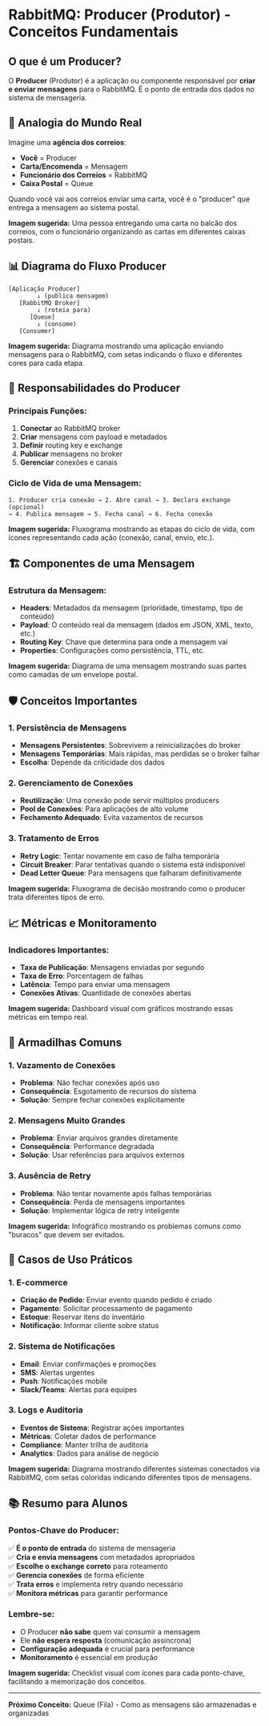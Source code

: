 # RabbitMQ: Producer (Produtor) - Conceitos Fundamentais

## O que é um Producer?

O **Producer** (Produtor) é a aplicação ou componente responsável por **criar e enviar mensagens** para o RabbitMQ. É o ponto de entrada dos dados no sistema de mensageria.

## 🎯 **Analogia do Mundo Real**

Imagine uma **agência dos correios**:
- **Você** = Producer
- **Carta/Encomenda** = Mensagem
- **Funcionário dos Correios** = RabbitMQ
- **Caixa Postal** = Queue

Quando você vai aos correios enviar uma carta, você é o "producer" que entrega a mensagem ao sistema postal.

**Imagem sugerida:** Uma pessoa entregando uma carta no balcão dos correios, com o funcionário organizando as cartas em diferentes caixas postais.

## 📊 **Diagrama do Fluxo Producer**

```
[Aplicação Producer] 
        ↓ (publica mensagem)
   [RabbitMQ Broker]
        ↓ (roteia para)
      [Queue]
        ↓ (consome)
   [Consumer]
```

**Imagem sugerida:** Diagrama mostrando uma aplicação enviando mensagens para o RabbitMQ, com setas indicando o fluxo e diferentes cores para cada etapa.

## 🔧 **Responsabilidades do Producer**

### Principais Funções:
1. **Conectar** ao RabbitMQ broker
2. **Criar** mensagens com payload e metadados
3. **Definir** routing key e exchange
4. **Publicar** mensagens no broker
5. **Gerenciar** conexões e canais

### Ciclo de Vida de uma Mensagem:
```
1. Producer cria conexão → 2. Abre canal → 3. Declara exchange (opcional) 
→ 4. Publica mensagem → 5. Fecha canal → 6. Fecha conexão
```

**Imagem sugerida:** Fluxograma mostrando as etapas do ciclo de vida, com ícones representando cada ação (conexão, canal, envio, etc.).

## 🏗️ **Componentes de uma Mensagem**

### Estrutura da Mensagem:
- **Headers**: Metadados da mensagem (prioridade, timestamp, tipo de conteúdo)
- **Payload**: O conteúdo real da mensagem (dados em JSON, XML, texto, etc.)
- **Routing Key**: Chave que determina para onde a mensagem vai
- **Properties**: Configurações como persistência, TTL, etc.

**Imagem sugerida:** Diagrama de uma mensagem mostrando suas partes como camadas de um envelope postal.

## 🛡️ **Conceitos Importantes**

### 1. **Persistência de Mensagens**
- **Mensagens Persistentes**: Sobrevivem a reinicializações do broker
- **Mensagens Temporárias**: Mais rápidas, mas perdidas se o broker falhar
- **Escolha**: Depende da criticidade dos dados

### 2. **Gerenciamento de Conexões**
- **Reutilização**: Uma conexão pode servir múltiplos producers
- **Pool de Conexões**: Para aplicações de alto volume
- **Fechamento Adequado**: Evita vazamentos de recursos

### 3. **Tratamento de Erros**
- **Retry Logic**: Tentar novamente em caso de falha temporária
- **Circuit Breaker**: Parar tentativas quando o sistema está indisponível
- **Dead Letter Queue**: Para mensagens que falharam definitivamente

**Imagem sugerida:** Fluxograma de decisão mostrando como o producer trata diferentes tipos de erro.

## 📈 **Métricas e Monitoramento**

### Indicadores Importantes:
- **Taxa de Publicação**: Mensagens enviadas por segundo
- **Taxa de Erro**: Porcentagem de falhas
- **Latência**: Tempo para enviar uma mensagem
- **Conexões Ativas**: Quantidade de conexões abertas

**Imagem sugerida:** Dashboard visual com gráficos mostrando essas métricas em tempo real.

## 🚨 **Armadilhas Comuns**

### 1. **Vazamento de Conexões**
- **Problema**: Não fechar conexões após uso
- **Consequência**: Esgotamento de recursos do sistema
- **Solução**: Sempre fechar conexões explicitamente

### 2. **Mensagens Muito Grandes**
- **Problema**: Enviar arquivos grandes diretamente
- **Consequência**: Performance degradada
- **Solução**: Usar referências para arquivos externos

### 3. **Ausência de Retry**
- **Problema**: Não tentar novamente após falhas temporárias
- **Consequência**: Perda de mensagens importantes
- **Solução**: Implementar lógica de retry inteligente

**Imagem sugerida:** Infográfico mostrando os problemas comuns como "buracos" que devem ser evitados.

## 🎯 **Casos de Uso Práticos**

### 1. **E-commerce**
- **Criação de Pedido**: Enviar evento quando pedido é criado
- **Pagamento**: Solicitar processamento de pagamento
- **Estoque**: Reservar itens do inventário
- **Notificação**: Informar cliente sobre status

### 2. **Sistema de Notificações**
- **Email**: Enviar confirmações e promoções
- **SMS**: Alertas urgentes
- **Push**: Notificações mobile
- **Slack/Teams**: Alertas para equipes

### 3. **Logs e Auditoria**
- **Eventos de Sistema**: Registrar ações importantes
- **Métricas**: Coletar dados de performance
- **Compliance**: Manter trilha de auditoria
- **Analytics**: Dados para análise de negócio

**Imagem sugerida:** Diagrama mostrando diferentes sistemas conectados via RabbitMQ, com setas coloridas indicando diferentes tipos de mensagens.

## 📚 **Resumo para Alunos**

### Pontos-Chave do Producer:

✅ **É o ponto de entrada** do sistema de mensageria  
✅ **Cria e envia mensagens** com metadados apropriados  
✅ **Escolhe o exchange correto** para roteamento  
✅ **Gerencia conexões** de forma eficiente  
✅ **Trata erros** e implementa retry quando necessário  
✅ **Monitora métricas** para garantir performance  

### Lembre-se:
- O Producer **não sabe** quem vai consumir a mensagem
- Ele **não espera resposta** (comunicação assíncrona)
- **Configuração adequada** é crucial para performance
- **Monitoramento** é essencial em produção

**Imagem sugerida:** Checklist visual com ícones para cada ponto-chave, facilitando a memorização dos conceitos.

---

**Próximo Conceito:** Queue (Fila) - Como as mensagens são armazenadas e organizadas